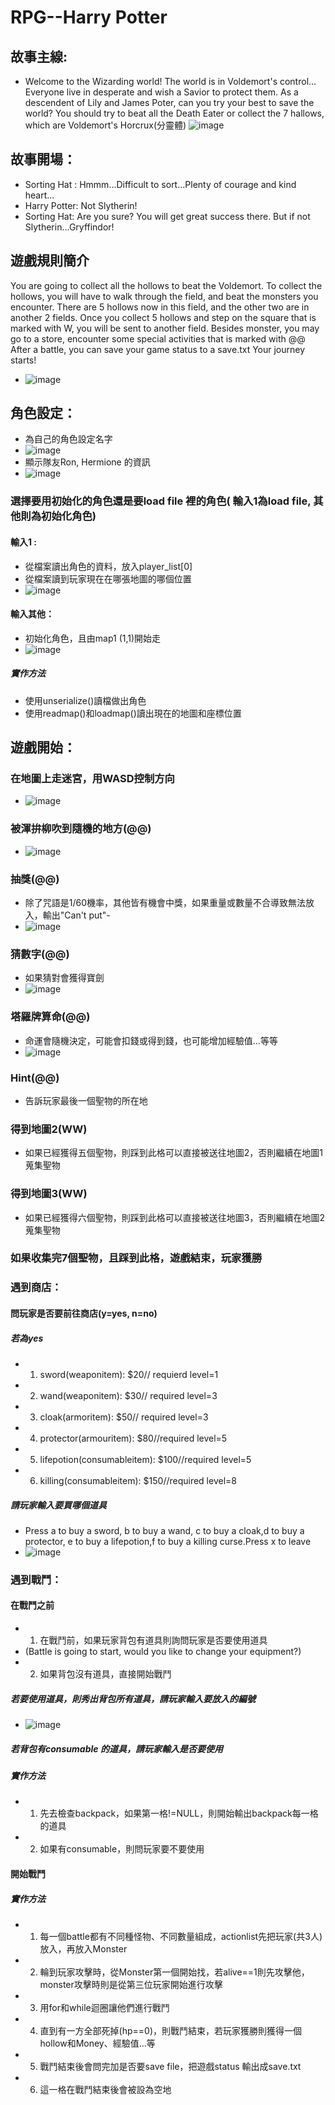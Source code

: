 # RPG--Harry Potter
## 故事主線:
- Welcome to the Wizarding world! The world is in Voldemort's control...
  Everyone live in desperate and wish a Savior to protect them.
  As a descendent of Lily and James Poter, can you try your best to save the world?
  You should try to beat all the Death Eater or collect the 7 hallows, which are Voldemort's Horcrux(分靈體)
  ![image](https://github.com/tyynmk25/tyynmk25/blob/main/1.jpg)
## 故事開場：
- Sorting Hat : Hmmm...Difficult to sort...Plenty of courage and kind heart...
- Harry Potter: Not Slytherin!
- Sorting Hat: Are you sure? You will get great success there. But if not Slytherin...Gryffindor!
## 遊戲規則簡介
  You are going to collect all the hollows to beat the Voldemort.
  To collect the hollows, you will have to walk through the field, and beat the monsters you encounter.
  There are 5 hollows now in this field, and the other two are in another 2 fields.
  Once you collect 5 hollows and step on the square that is marked with W, you will be sent to another field.
  Besides monster, you may go to a store, encounter some special activities that is marked with @@
  After a battle, you can save your game status to a save.txt
  Your journey starts!
- ![image](https://github.com/tyynmk25/tyynmk25/blob/main/2.jpg)
## 角色設定：
- 為自己的角色設定名字
- ![image](https://github.com/tyynmk25/tyynmk25/blob/main/3.jpg)
- 顯示隊友Ron, Hermione 的資訊
- ![image](https://github.com/tyynmk25/tyynmk25/blob/main/4.jpg)
### 選擇要用初始化的角色還是要load file 裡的角色( 輸入1為load file, 其他則為初始化角色) 
#### 輸入1 :
- 從檔案讀出角色的資料，放入player_list[0]
- 從檔案讀到玩家現在在哪張地圖的哪個位置
- ![image](https://github.com/tyynmk25/tyynmk25/blob/main/5.jpg)
#### 輸入其他：
- 初始化角色，且由map1 (1,1)開始走
- ![image](https://github.com/tyynmk25/tyynmk25/blob/main/7.jpg)
##### 實作方法
- 使用unserialize()讀檔做出角色
- 使用readmap()和loadmap()讀出現在的地圖和座標位置
## 遊戲開始：
### 在地圖上走迷宮，用WASD控制方向
- ![image](https://github.com/tyynmk25/tyynmk25/blob/main/6.jpg)
### 被渾拚柳吹到隨機的地方(@@)
- ![image](https://github.com/tyynmk25/tyynmk25/blob/main/11.jpg)
### 抽獎(@@)
- 除了咒語是1/60機率，其他皆有機會中獎，如果重量或數量不合導致無法放入，輸出"Can't put"-
- ![image](https://github.com/tyynmk25/tyynmk25/blob/main/12.jpg)
### 猜數字(@@)
- 如果猜對會獲得寶劍
- ![image](https://github.com/tyynmk25/tyynmk25/blob/main/13.jpg)
### 塔羅牌算命(@@)
- 命運會隨機決定，可能會扣錢或得到錢，也可能增加經驗值...等等
- ![image](https://github.com/tyynmk25/tyynmk25/blob/main/14.jpg)
### Hint(@@)
- 告訴玩家最後一個聖物的所在地
### 得到地圖2(WW)
- 如果已經獲得五個聖物，則踩到此格可以直接被送往地圖2，否則繼續在地圖1蒐集聖物
### 得到地圖3(WW)
- 如果已經獲得六個聖物，則踩到此格可以直接被送往地圖3，否則繼續在地圖2蒐集聖物
### 如果收集完7個聖物，且踩到此格，遊戲結束，玩家獲勝

### 遇到商店：
#### 問玩家是否要前往商店(y=yes, n=no)
##### 若為yes
- 1. sword(weaponitem): $20// requierd level=1 
- 2. wand(weaponitem): $30// required level=3 
- 3. cloak(armoritem): $50// required level=3
- 4. protector(armouritem): $80//required level=5
- 5. lifepotion(consumableitem): $100//required level=5
- 6. killing(consumableitem): $150//required level=8
##### 請玩家輸入要買哪個道具
- Press a to buy a sword, b to buy a wand, c to buy a cloak,d to buy a protector, e to buy a lifepotion,f to buy a killing curse.Press x to leave
- ![image](https://github.com/tyynmk25/tyynmk25/blob/main/9.jpg)
### 遇到戰鬥：
#### 在戰鬥之前
- 1. 在戰鬥前，如果玩家背包有道具則詢問玩家是否要使用道具
- (Battle is going to start, would you like to change your equipment?)
- 2. 如果背包沒有道具，直接開始戰鬥
##### 若要使用道具，則秀出背包所有道具，請玩家輸入要放入的編號
- ![image](https://github.com/tyynmk25/tyynmk25/blob/main/10.jpg)
##### 若背包有consumable 的道具，請玩家輸入是否要使用
##### 實作方法
- 1. 先去檢查backpack，如果第一格!=NULL，則開始輸出backpack每一格的道具
- 2. 如果有consumable，則問玩家要不要使用
#### 開始戰鬥
##### 實作方法
- 1. 每一個battle都有不同種怪物、不同數量組成，actionlist先把玩家(共3人)放入，再放入Monster
- 2. 輪到玩家攻擊時，從Monster第一個開始找，若alive==1則先攻擊他，monster攻擊時則是從第三位玩家開始進行攻擊
- 3. 用for和while迴圈讓他們進行戰鬥
- 4. 直到有一方全部死掉(hp==0)，則戰鬥結束，若玩家獲勝則獲得一個hollow和Money、經驗值...等
- 5. 戰鬥結束後會問完加是否要save file，把遊戲status 輸出成save.txt
- 6. 這一格在戰鬥結束後會被設為空地
<!---
tyynmk25/tyynmk25 is a ✨ special ✨ repository because its `README.md` (this file) appears on your GitHub profile.
You can click the Preview link to take a look at your changes.
--->
